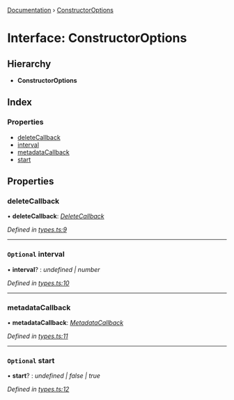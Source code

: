 [Documentation](../README.md) › [ConstructorOptions](constructoroptions.md)

# Interface: ConstructorOptions

## Hierarchy

* **ConstructorOptions**

## Index

### Properties

* [deleteCallback](constructoroptions.md#deletecallback)
* [interval](constructoroptions.md#optional-interval)
* [metadataCallback](constructoroptions.md#metadatacallback)
* [start](constructoroptions.md#optional-start)

## Properties

###  deleteCallback

• **deleteCallback**: *[DeleteCallback](../README.md#deletecallback)*

*Defined in [types.ts:9](https://github.com/badbatch/cachemap/blob/b180798/packages/reaper/src/types.ts#L9)*

___

### `Optional` interval

• **interval**? : *undefined | number*

*Defined in [types.ts:10](https://github.com/badbatch/cachemap/blob/b180798/packages/reaper/src/types.ts#L10)*

___

###  metadataCallback

• **metadataCallback**: *[MetadataCallback](../README.md#metadatacallback)*

*Defined in [types.ts:11](https://github.com/badbatch/cachemap/blob/b180798/packages/reaper/src/types.ts#L11)*

___

### `Optional` start

• **start**? : *undefined | false | true*

*Defined in [types.ts:12](https://github.com/badbatch/cachemap/blob/b180798/packages/reaper/src/types.ts#L12)*

